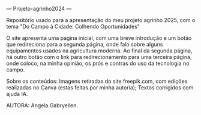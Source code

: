 — Projeto-agrinho2024 —

Repositório usado para a apresentação do meu projeto agrinho 2025, com o tema "Do Campo à Cidade: Colhendo Oportunidades"
 
 O site apresenta uma pagina inicial, com uma breve introdução e um botão que redireciona para a segunda página, onde falo sobre alguns equipamentos usados na agricultura moderna. 
 Ao final da segunda página, há outro botão com o link para redirecionamento para uma terceira página, onde coloco, na minha opinião, os prós e contras do uso da tecnologia no campo. 
 
Sobre os conteúdos: 
 Imagens retiradas do site freepik.com, com edições realizadas no Canva (estas feitas por minha autoria);
 Textos corrigidos com ajuda IA.

 AUTORA: Angela Gabryellen.
